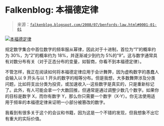 <!--yml

category: 未分类

date: 2024-05-12 23:09:50

-->

# Falkenblog: 本福德定律

> 来源：[`falkenblog.blogspot.com/2008/07/benfords-law.html#0001-01-01`](http://falkenblog.blogspot.com/2008/07/benfords-law.html#0001-01-01)

![](https://blogger.googleusercontent.com/img/b/R29vZ2xl/AVvXsEhNobkopbBowd1PAhRKG96NflB1CJ2FCxOVVmqwuOXNGcRI6YbU0UUiD8L0vjabB70NNaGZEehqDW_OVsgRvDTUiOmHYxfHbgpTFSvAb8fxk1qMqrKAx6bxRvUlK3s4abjWwPVhPA/s1600-h/benford.gif)[本福德定律](http://www.aicpa.org/pubs/jofa/may1999/nigrini.htm)

规定数字集合中首位数字的频率服从幂律，因此对于十进制，首位为“1”的概率约为 30%，为“2”的概率约为 18%，并逐渐减少到约为 5%的“9”。这与数字通常具有对数分布有关（对于正态分布的变量，如智商，你看不到本福德定律）。

不管怎样，我正在阅读如何将本福德定律应用于会计舞弊，因为虚构数字的愚蠢人会输入以 9 开头与以 1 开头的数字的相等分布。但是我想，大多数舞弊涉及分类问题，比如将支出分类为投资，或加速收入--这些数字是真实的，只是重新标记了。此外，有人可能会拿一个大数回推，但通常是通过调整少数几个数字。如果你的目标是数字 X，而你有数字 Y，那么你只需要一个数字（X-Y）。你无法使用适用于频率的本福德定律来证明一小部分被篡改的数字。

我看到有很多关于这个的会议和书籍，因为这是一个不错的发现，但我想象不出它有重大的实际价值。
